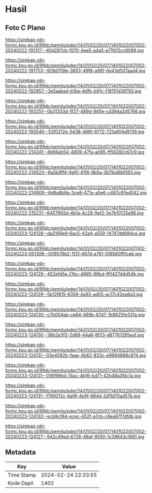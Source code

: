 # Hasil

## Foto C Plano

https://sirekap-obj-formc.kpu.go.id/99dc/pemilu/pdpr/14/01/02/20/07/1401022007002-20240222-191317--40d287cb-f070-4ee5-a4a5-a71925cc6088.jpg

https://sirekap-obj-formc.kpu.go.id/99dc/pemilu/pdpr/14/01/02/20/07/1401022007002-20240222-191753--929d709e-3853-49f8-a981-6e43d507aad4.jpg

https://sirekap-obj-formc.kpu.go.id/99dc/pemilu/pdpr/14/01/02/20/07/1401022007002-20240222-192957--3e5aabad-b1be-4dfb-b91c-f18151d39793.jpg

https://sirekap-obj-formc.kpu.go.id/99dc/pemilu/pdpr/14/01/02/20/07/1401022007002-20240222-193251--0b31333d-1f27-489d-945e-cd394a2d5766.jpg

https://sirekap-obj-formc.kpu.go.id/99dc/pemilu/pdpr/14/01/02/20/07/1401022007002-20240222-193540--53f0212e-5438-466f-9772-721a904d9139.jpg

https://sirekap-obj-formc.kpu.go.id/99dc/pemilu/pdpr/14/01/02/20/07/1401022007002-20240222-214241--4b66eb54-4809-47fa-a095-ff56282c67c9.jpg

https://sirekap-obj-formc.kpu.go.id/99dc/pemilu/pdpr/14/01/02/20/07/1401022007002-20240222-214523--8a5b9ff4-9af0-41f6-9b5a-3b11bd6bf093.jpg

https://sirekap-obj-formc.kpu.go.id/99dc/pemilu/pdpr/14/01/02/20/07/1401022007002-20240222-214909--6d6a8b9a-3ce8-471e-a5e6-c487c97ed042.jpg

https://sirekap-obj-formc.kpu.go.id/99dc/pemilu/pdpr/14/01/02/20/07/1401022007002-20240222-215231--6457992d-4b1a-4c28-9ef2-3e7b10125e96.jpg

https://sirekap-obj-formc.kpu.go.id/99dc/pemilu/pdpr/14/01/02/20/07/1401022007002-20240223-124128--da2169e9-6ac5-42a4-a559-14747dd694ce.jpg

https://sirekap-obj-formc.kpu.go.id/99dc/pemilu/pdpr/14/01/02/20/07/1401022007002-20240223-051306--009578b2-1f31-467d-a761-518560ff0ceb.jpg

https://sirekap-obj-formc.kpu.go.id/99dc/pemilu/pdpr/14/01/02/20/07/1401022007002-20240223-124129--452efd5a-21bc-4965-86bd-ff0427d4d54b.jpg

https://sirekap-obj-formc.kpu.go.id/99dc/pemilu/pdpr/14/01/02/20/07/1401022007002-20240223-124129--5b12f615-6358-4a93-ad05-ac17c42ea6a3.jpg

https://sirekap-obj-formc.kpu.go.id/99dc/pemilu/pdpr/14/01/02/20/07/1401022007002-20240223-124130--c7b004ab-ce84-489b-87d7-1b8625fe331a.jpg

https://sirekap-obj-formc.kpu.go.id/99dc/pemilu/pdpr/14/01/02/20/07/1401022007002-20240223-124130--38b2e3f3-2d89-44a6-8f33-d87761285ea1.jpg

https://sirekap-obj-formc.kpu.go.id/99dc/pemilu/pdpr/14/01/02/20/07/1401022007002-20240223-124131--03e4582b-faae-4b62-833c-e9894888c874.jpg

https://sirekap-obj-formc.kpu.go.id/99dc/pemilu/pdpr/14/01/02/20/07/1401022007002-20240223-124131--016f99bd-74ac-4b16-bd71-42b49a3f4c1a.jpg

https://sirekap-obj-formc.kpu.go.id/99dc/pemilu/pdpr/14/01/02/20/07/1401022007002-20240223-124131--f769212c-6af8-4e9f-884d-2d1fd70ad57b.jpg

https://sirekap-obj-formc.kpu.go.id/99dc/pemilu/pdpr/14/01/02/20/07/1401022007002-20240223-124132--ecb9cf84-ecec-452f-a7cb-c8ea97f7dfdb.jpg

https://sirekap-obj-formc.kpu.go.id/99dc/pemilu/pdpr/14/01/02/20/07/1401022007002-20240223-124127--942c49ed-6728-48af-9050-1c39643c1661.jpg


## Metadata

| Key        | Value               |
| ---------- | ------------------- |
| Time Stamp | 2024-02-24 22:33:55 |
| Kode Dapil | 1402                |



